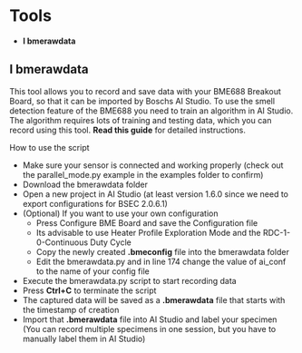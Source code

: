 Tools
=====

- **I bmerawdata**

I bmerawdata
---------------

This tool allows you to record and save data with your BME688 Breakout Board, so that it can be imported by Boschs AI Studio.
To use the smell detection feature of the BME688 you need to train an algorithm in AI Studio.
The algorithm requires lots of training and testing data, which you can record using this tool.
**Read this guide** for detailed instructions.

How to use the script

- Make sure your sensor is connected and working properly (check out the parallel_mode.py example in the examples folder to confirm)
- Download the bmerawdata folder
- Open a new project in AI Studio (at least version 1.6.0 since we need to export configurations for BSEC 2.0.6.1)
- (Optional) If you want to use your own configuration
  - Press Configure BME Board and save the Configuration file
  - Its advisable to use Heater Profile Exploration Mode and the RDC-1-0-Continuous Duty Cycle 
  - Copy the newly created **.bmeconfig** file into the bmerawdata folder
  - Edit the bmerawdata.py and in line 174 change the value of ai_conf to the name of your config file
- Execute the bmerawdata.py script to start recording data
- Press **Ctrl+C** to terminate the script
- The captured data will be saved as a **.bmerawdata** file that starts with the timestamp of creation
- Import that **.bmerawdata** file into AI Studio and label your specimen (You can record multiple specimens in one session, but you have to manually label them in AI Studio)
